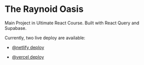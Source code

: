 # The Raynoid Oasis

Main Project in Ultimate React Course. Built with React Query and Supabase.

Currently, two live deploy are available:

- [@netlify deploy](https://the-raynoid-oasis.netlify.app/dashboard)

- [@vercel deploy](https://raynoid-oasis.vercel.app/login)

